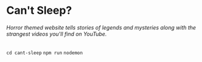 # Can't Sleep?
###### Horror themed website tells stories of legends and mysteries along with the strangest videos you'll find on YouTube.

`cd cant-sleep`
`npm run`
`nodemon`
